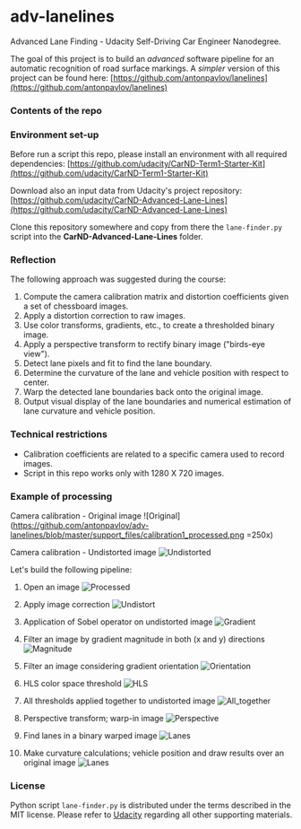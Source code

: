 # adv-lanelines
Advanced Lane Finding - Udacity Self-Driving Car Engineer Nanodegree. 

The goal of this project is to build an *advanced* software pipeline for an automatic recognition of road surface markings. A *simpler* version of this project can be found here: [https://github.com/antonpavlov/lanelines](https://github.com/antonpavlov/lanelines)

### Contents of the repo ###
<placeholder>

### Environment set-up ###

Before run a script this repo, please install an environment with all required dependencies: [https://github.com/udacity/CarND-Term1-Starter-Kit](https://github.com/udacity/CarND-Term1-Starter-Kit)
    
Download also an input data from Udacity's project repository: [https://github.com/udacity/CarND-Advanced-Lane-Lines](https://github.com/udacity/CarND-Advanced-Lane-Lines)

Clone this repository somewhere and copy from there the `lane-finder.py` script into the **CarND-Advanced-Lane-Lines** folder.

### Reflection ###
The following approach was suggested during the course:
1. Compute the camera calibration matrix and distortion coefficients given a set of chessboard images.
2. Apply a distortion correction to raw images.
3. Use color transforms, gradients, etc., to create a thresholded binary image.
4. Apply a perspective transform to rectify binary image ("birds-eye view").
5. Detect lane pixels and fit to find the lane boundary.
6. Determine the curvature of the lane and vehicle position with respect to center.
7. Warp the detected lane boundaries back onto the original image.
8. Output visual display of the lane boundaries and numerical estimation of lane curvature and vehicle position.

### Technical restrictions ###
- Calibration coefficients are related to a specific camera used to record images. 
- Script in this repo works only with 1280 X 720 images.

### Example of processing ###
Camera calibration - Original image
![Original](https://github.com/antonpavlov/adv-lanelines/blob/master/support_files/calibration1_processed.png =250x)


Camera calibration - Undistorted image
![Undistorted](https://github.com/antonpavlov/adv-lanelines/blob/master/support_files/calibration1_undistorted.png)

Let's build the following pipeline:
1. Open an image
![Processed](https://github.com/antonpavlov/adv-lanelines/blob/master/support_files/test3_A_processed.png)

2. Apply image correction
![Undistort](https://github.com/antonpavlov/adv-lanelines/blob/master/support_files/test3_B_undistort.png)

3. Application of Sobel operator on undistorted image 
![Gradient](https://github.com/antonpavlov/adv-lanelines/blob/master/support_files/test3_C_abs_sobel_thresh.png)

4. Filter an image by gradient magnitude in both (x and y) directions 
![Magnitude](https://github.com/antonpavlov/adv-lanelines/blob/master/support_files/test3_D_mag_thresh.png)

5. Filter an image considering gradient orientation 
![Orientation](https://github.com/antonpavlov/adv-lanelines/blob/master/support_files/test3_E_dir_binary.png)

6. HLS color space threshold 
![HLS](https://github.com/antonpavlov/adv-lanelines/blob/master/support_files/test3_F_hls_select.png)

7. All thresholds applied together to undistorted image
![All_together](https://github.com/antonpavlov/adv-lanelines/blob/master/support_files/test3_G_combined_thresh.png)

8. Perspective transform; warp-in image
![Perspective](https://github.com/antonpavlov/adv-lanelines/blob/master/support_files/test3_H_perspective.png)

9. Find lanes in a binary warped image
![Lanes](https://github.com/antonpavlov/adv-lanelines/blob/master/support_files/test3_I_lanes.png)

10. Make curvature calculations; vehicle position and draw results over an original image
![Lanes](https://github.com/antonpavlov/adv-lanelines/blob/master/support_files/test3_K_final.png)

### License ###

Python script `lane-finder.py` is distributed under the terms described in the MIT license. 
Please refer to [Udacity](https://github.com/udacity) regarding all other supporting materials.